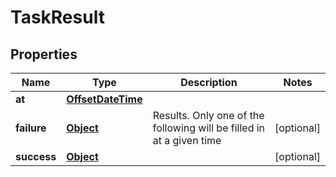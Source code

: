 

# TaskResult

## Properties

Name | Type | Description | Notes
------------ | ------------- | ------------- | -------------
**at** | [**OffsetDateTime**](OffsetDateTime.md) |  | 
**failure** | [**Object**](.md) | Results. Only one of the following will be filled in at a given time |  [optional]
**success** | [**Object**](.md) |  |  [optional]



